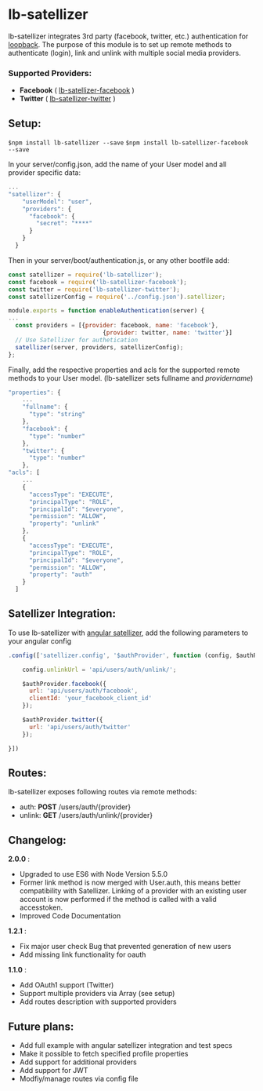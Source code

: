 # lb-satellizer

lb-satellizer integrates 3rd party (facebook, twitter, etc.) authentication for [loopback](https://github.com/strongloop/loopback).
The purpose of this module is to set up remote methods to authenticate (login), link and unlink with multiple social media providers.

### Supported Providers:

- **Facebook** ( [lb-satellizer-facebook](https://github.com/mfressdorf/lb-satellizer-facebook) )
- **Twitter** ( [lb-satellizer-twitter](https://github.com/mfressdorf/lb-satellizer-twitter) )

## Setup:

```$npm install lb-satellizer --save```
```$npm install lb-satellizer-facebook --save```

In your server/config.json, add the name of your User model and all provider specific data:

```javascript
...
"satellizer": {
    "userModel": "user",
    "providers": {
      "facebook": {
        "secret": "****"
      }
    }
  }
```

Then in your server/boot/authentication.js, or any other bootfile add:

```javascript
const satellizer = require('lb-satellizer');
const facebook = require('lb-satellizer-facebook');
const twitter = require('lb-satellizer-twitter');
const satellizerConfig = require('../config.json').satellizer;

module.exports = function enableAuthentication(server) {
...
  const providers = [{provider: facebook, name: 'facebook'},
  				           {provider: twitter, name: 'twitter'}]
  // Use Satellizer for authetication
  satellizer(server, providers, satellizerConfig);
};

```

Finally, add the respective properties and acls for the supported remote methods to your User model. (lb-satellizer sets fullname and *providername*)

```javascript
"properties": {
	...
    "fullname": {
      "type": "string"
    },
    "facebook": {
      "type": "number"
    },
    "twitter": {
      "type": "number"
    },
"acls": [
	...
    {
      "accessType": "EXECUTE",
      "principalType": "ROLE",
      "principalId": "$everyone",
      "permission": "ALLOW",
      "property": "unlink"
    },
    {
      "accessType": "EXECUTE",
      "principalType": "ROLE",
      "principalId": "$everyone",
      "permission": "ALLOW",
      "property": "auth"
    }
  ]
```

## Satellizer Integration:

To use lb-satellizer with [angular satellizer](https://github.com/sahat/satellizer), add the following parameters to your angular config

```javascript
.config(['satellizer.config', '$authProvider', function (config, $authProvider) {

    config.unlinkUrl = 'api/users/auth/unlink/';

    $authProvider.facebook({
      url: 'api/users/auth/facebook',
      clientId: 'your_facebook_client_id'
    });

    $authProvider.twitter({
      url: 'api/users/auth/twitter'
    });

}])
```

## Routes:
lb-satellizer exposes following routes via remote methods:

- auth: **POST** /users/auth/{provider}
- unlink: **GET** /users/auth/unlink/{provider}

## Changelog:

**2.0.0** :

- Upgraded to use ES6 with Node Version 5.5.0
- Former link method is now merged with User.auth, this means better compatibility with Satellizer. Linking of a provider with an existing user account is now performed if the method is called with a valid accesstoken.
- Improved Code Documentation

**1.2.1** :

- Fix major user check Bug that prevented generation of new users
- Add missing link functionality for oauth

**1.1.0** :

- Add OAuth1 support (Twitter)
- Support multiple providers via Array (see setup)
- Add routes description with supported providers


## Future plans:

- Add full example with angular satellizer integration and test specs
- Make it possible to fetch specified profile properties
- Add support for additional providers
- Add support for JWT
- Modfiy/manage routes via config file
